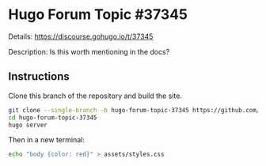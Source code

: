 # Hugo Forum Topic #37345

Details: <https://discourse.gohugo.io/t/37345>

Description: Is this worth mentioning in the docs?

## Instructions

Clone this branch of the repository and build the site.

```bash
git clone --single-branch -b hugo-forum-topic-37345 https://github.com/jmooring/hugo-testing hugo-forum-topic-37345
cd hugo-forum-topic-37345
hugo server
```

Then in a new terminal:

```bash
echo "body {color: red}" > assets/styles.css 
```
